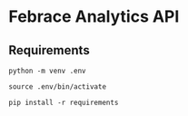 # Febrace Analytics API

## Requirements

`python -m venv .env`

`source .env/bin/activate`

`pip install -r requirements`
